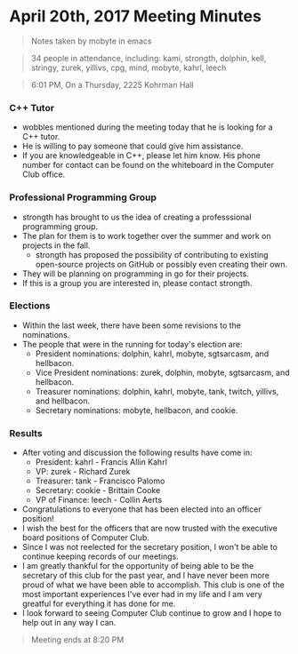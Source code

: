 # April 20th, 2017 Meeting Minutes
> Notes taken by mobyte in emacs

> 34 people in attendance, including: kami, strongth, dolphin, kell, stringy, zurek, yillivs, cpg, mind, mobyte, kahrl, leech

> 6:01 PM, On a Thursday, 2225 Kohrman Hall

### C++ Tutor
- wobbles mentioned during the meeting today that he is looking for a C++ tutor.
- He is willing to pay someone that could give him assistance.
- If you are knowledgeable in C++, please let him know. His phone number for contact can be found on the whiteboard in the Computer Club office.

### Professional Programming Group
- strongth has brought to us the idea of creating a professsional programming group.
- The plan for them is to work together over the summer and work on projects in the fall.
  - strongth has proposed the possibility of contributing to existing open-source projects on GitHub or possibly even creating their own.
- They will be planning on programming in go for their projects.
- If this is a group you are interested in, please contact strongth.

### Elections
- Within the last week, there have been some revisions to the nominations.
- The people that were in the running for today's election are:
  - President nominations: dolphin, kahrl, mobyte, sgtsarcasm, and hellbacon.
  - Vice President nominations: zurek, dolphin, mobyte, sgtsarcasm, and hellbacon.
  - Treasurer nominations: dolphin, kahrl, mobyte, tank, twitch, yillivs, and hellbacon.
  - Secretary nominations: mobyte, hellbacon, and cookie.

### Results
- After voting and discussion the following results have come in:
  - President: kahrl - Francis Allin Kahrl
  - VP: zurek - Richard Zurek
  - Treasurer: tank - Francisco Palomo
  - Secretary: cookie - Brittain Cooke
  - VP of Finance: leech - Collin Aerts
- Congratulations to everyone that has been elected into an officer position!
- I wish the best for the officers that are now trusted with the executive board positions of Computer Club.
- Since I was not reelected for the secretary position, I won't be able to continue keeping records of our meetings.
- I am greatly thankful for the opportunity of being able to be the secretary of this club for the past year, and I have never been more proud of what we have been able to accomplish. This club is one of the most important experiences I've ever had in my life and I am very greatful for everything it has done for me.
- I look forward to seeing Computer Club continue to grow and I hope to help out in any way I can.

> Meeting ends at 8:20 PM
